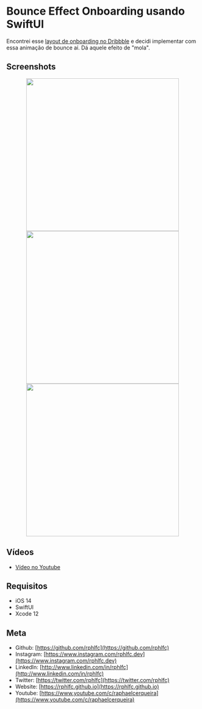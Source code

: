 # Bounce Effect Onboarding usando SwiftUI
Encontrei esse [layout de onboarding no Dribbble](https://dribbble.com/shots/14926348-App-onboarding-design) e decidi implementar com essa animação de bounce aí. Dá aquele efeito de "mola".

## Screenshots
<p align="center">
    <img src="https://user-images.githubusercontent.com/16376748/124388269-9bbed480-dcb8-11eb-823b-b27e8ce0deb9.png" width="400">
    <img src="https://user-images.githubusercontent.com/16376748/124388267-9b263e00-dcb8-11eb-8e7b-90e34374f6fb.png" width="400">
    <img src="https://user-images.githubusercontent.com/16376748/124388262-995c7a80-dcb8-11eb-9d6d-dbc94ad44a1c.png" width="400">    
</p>

## Vídeos
- [Vídeo no Youtube](https://youtu.be/EG40fqrRvZ0)

## Requisitos
- iOS 14
- SwiftUI
- Xcode 12

## Meta
- Github: [https://github.com/rphlfc](https://github.com/rphlfc)
- Instagram: [https://www.instagram.com/rphlfc.dev](https://www.instagram.com/rphlfc.dev)
- LinkedIn: [http://www.linkedin.com/in/rphlfc](http://www.linkedin.com/in/rphlfc)
- Twitter: [https://twitter.com/rphlfc](https://twitter.com/rphlfc)
- Website: [https://rphlfc.github.io](https://rphlfc.github.io)
- Youtube: [https://www.youtube.com/c/raphaelcerqueira](https://www.youtube.com/c/raphaelcerqueira)
